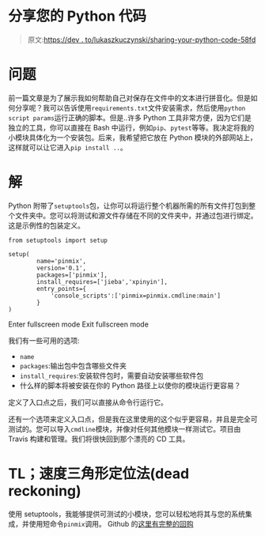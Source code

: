 # 分享您的 Python 代码

> 原文:[https://dev . to/lukaszkuczynski/sharing-your-python-code-58fd](https://dev.to/lukaszkuczynski/sharing-your-python-code-58fd)

# 问题

前一篇文章是为了展示我如何帮助自己对保存在文件中的文本进行拼音化。但是如何分享呢？我可以告诉使用`requirements.txt`文件安装需求，然后使用`python script params`运行正确的脚本。但是..许多 Python 工具非常方便，因为它们是独立的工具，你可以直接在 Bash 中运行，例如`pip`、`pytest`等等。我决定将我的小模块具体化为一个安装包。后来，我希望把它放在 Python 模块的外部网站上，这样就可以让它进入`pip install ..`。

# 解

Python 附带了`setuptools`包，让你可以将运行整个机器所需的所有文件打包到整个文件夹中。您可以将测试和源文件存储在不同的文件夹中，并通过包进行绑定。这是示例性的包装定义。

```
from setuptools import setup

setup(
        name='pinmix',
        version='0.1',
        packages=['pinmix'],
        install_requires=['jieba','xpinyin'],
        entry_points={
            'console_scripts':['pinmix=pinmix.cmdline:main']
        }
) 
```

Enter fullscreen mode Exit fullscreen mode

我们有一些可用的选项:

*   `name`
*   `packages`:输出包中包含哪些文件夹
*   `install_requires`:安装软件包时，需要自动安装哪些软件包
*   什么样的脚本将被安装在你的 Python 路径上以使你的模块运行更容易？

定义了入口点之后，我们可以直接从命令行运行它。

还有一个选项来定义入口点，但是我在这里使用的这个似乎更容易，并且是完全可测试的。您可以导入`cmdline`模块，并像对任何其他模块一样测试它。项目由 Travis 构建和管理。我们将很快回到那个漂亮的 CD 工具。

# TL；速度三角形定位法(dead reckoning)

使用 setuptools，我能够提供可测试的小模块，您可以轻松地将其与您的系统集成，并使用短命令`pinmix`调用。
Github 的[这里有完整的回购](https://github.com/lukaszkuczynski/pinmix)